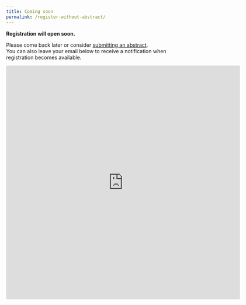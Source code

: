 ```yaml
---
title: Coming soon
permalink: /register-without-abstract/
---
```


**Registration will open soon.** 

Please come back later or consider [submitting an abstract](https://nestconf25.github.io/abstract-submission/).  
You can also leave your email below to receive a notification when registration becomes available.

<div>
    <iframe src="https://docs.google.com/forms/d/e/1FAIpQLSefD9Z82gWl7MEoaeB8m-2_UPdNebrR9E2MoqoH6N_ByRgFYw/viewform?embedded=true" width="640" height="640" frameborder="0" marginheight="0" marginwidth="0">Loading...</iframe>
</div>

